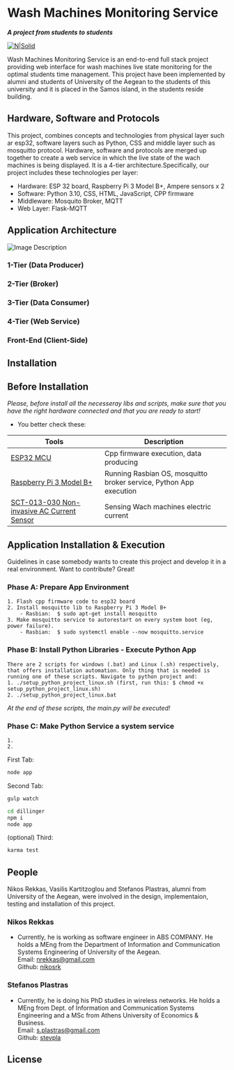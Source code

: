 # Wash Machines Monitoring Service
**_A project from students to students_**

[![N|Solid](https://encrypted-tbn0.gstatic.com/images?q=tbn:ANd9GcQdtwNII_IsIkRnxT5jhpb_i84wVEY2eBCTrNaELBnSBjM6RRlmIdlW5IerHhLCxU9Jdes&usqp=CAU)](https://www.aegean.gr/)


Wash Machines Monitoring Service is an end-to-end full stack project providing web interface for wash machines live state monitoring for the optimal students time management. This project have been implemented by alumni and students of University of the Aegean to the students of this university and it is placed in the Samos island, in the students reside building.

## Hardware, Software and Protocols
This project, combines concepts and technologies from physical layer such ar esp32, software layers such as Python, CSS and middle layer such as mosquitto protocol. Hardware, software and protocols are merged up together to create a web service in which the live state of the wach machines is being displayed. It is a 4-tier architecture.Specifically, our project includes these technologies per layer:
- Hardware: ESP 32 board, Raspberry Pi 3 Model B+, Ampere sensors x 2
- Software: Python 3.10, CSS, HTML, JavaScript, CPP firmware
- Middleware: Mosquito Broker, MQTT
- Web Layer: Flask-MQTT


## Application Architecture
![Image Description](wash_machines_monitoring_service/flaskr/static/img/image_filename.png)

### 1-Tier (Data Producer)

### 2-Tier (Broker)

### 3-Tier (Data Consumer)

### 4-Tier (Web Service)

### Front-End (Client-Side)

## Installation



## Before Installation
*Please, before install all the necesseray libs and scripts, make sure that you have
the right hardware connected and that you are ready to start!*

- You better check these:

| Tools | Description |
| ---- | -------------------------------------------|
| [ESP32 MCU](http://esp32.net/) | Cpp firmware execution, data producing|
| [Raspberry Pi 3 Model B+](https://www.raspberrypi.com/products/raspberry-pi-3-model-b-plus/) | Running Rasbian OS, mosquitto broker service, Python App execution|
| [SCT-013-030 Non-invasive AC Current Sensor](https://www.cableworks.gr/ilektronika/arduino-and-microcontrollers/mcu-and-components/current-voltage/30a-sct-013-030-non-invasive-ac-current-sensor-for-arduino//) | Sensing Wach machines electric current|
    
## Application Installation & Execution
Guidelines in case somebody wants to create this project and develop it in a real environment.
Want to contribute? Great!
### Phase A: Prepare App Environment
    1. Flash cpp firmware code to esp32 board
    2. Install mosquitto lib to Raspberry Pi 3 Model B+
        - Rasbian:  $ sudo apt-get install mosquitto
    3. Make mosquitto service to autorestart on every system boot (eg, power failure).
        - Rasbian:  $ sudo systemctl enable --now mosquitto.service
      
 

### Phase B: Install Python Libraries - Execute Python App
    There are 2 scripts for windows (.bat) and Linux (.sh) respectively, that offers installation automation. Only thing that is needed is running one of these scripts. Navigate to python project and: 
    1. ./setup_python_project_linux.sh (first, run this: $ chmod +x setup_python_project_linux.sh)
    2. ./setup_python_project_linux.bat
*At the end of these scripts, the main.py will be executed!*

### Phase C: Make Python Service a system service
    1.
    2.



First Tab:

```sh
node app
```

Second Tab:

```sh
gulp watch
```


```sh
cd dillinger
npm i
node app
```

(optional) Third:

```sh
karma test
```


## People
Nikos Rekkas, Vasilis Kartitzoglou and Stefanos Plastras, alumni from University of the Aegean, were involved in the design, implementaion, testing and installation of this project.

### Nikos Rekkas
- Currently, he is working as software engineer in ABS COMPANY. He holds a MEng from the Department of Information and Communication Systems Engineering of University of the Aegean.  
Email: nrekkas@gmail.com  
Github: [nikosrk](https://github.com/nikosrk)  

### Stefanos Plastras
- Currently, he is doing his PhD studies in wireless networks. He holds a MEng from Dept. of Information and Communication Systems Engineering and a MSc from Athens University of Economics & Business.  
Email: s.plastras@gmail.com   
Github: [stevpla](https://github.com/stevpla)


## License
